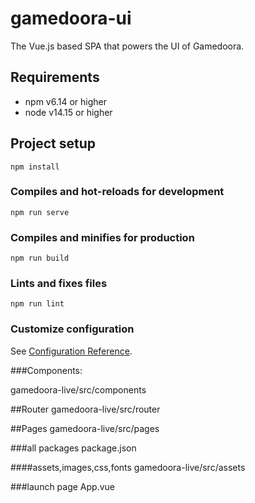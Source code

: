 # gamedoora-ui
The Vue.js based SPA that powers the UI of Gamedoora. 
## Requirements
- npm v6.14 or higher
- node v14.15 or higher
 
## Project setup
```
npm install
```

### Compiles and hot-reloads for development
```
npm run serve
```

### Compiles and minifies for production
```
npm run build
```

### Lints and fixes files
```
npm run lint
```

### Customize configuration
See [Configuration Reference](https://cli.vuejs.org/config/).

###Components:

gamedoora-live/src/components

##Router
gamedoora-live/src/router

##Pages
gamedoora-live/src/pages

###all packages
package.json

####assets,images,css,fonts
gamedoora-live/src/assets

###launch page
App.vue





